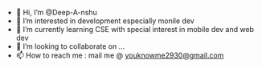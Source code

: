 - 👋 Hi, I’m @Deep-A-nshu
- 👀 I’m interested in development especially monile dev
- 🌱 I’m currently learning CSE with special interest in mobile dev and web dev
- 💞️ I’m looking to collaborate on ...
- 📫 How to reach me : mail me @ youknowme2930@gmail.com 

<!---
Deep-A-nshu/Deep-A-nshu is a ✨ special ✨ repository because its `README.md` (this file) appears on your GitHub profile.
You can click the Preview link to take a look at your changes.
--->
